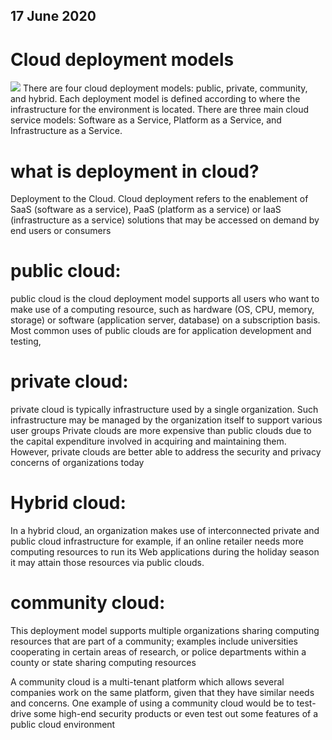 ## 17 June 2020

# Cloud deployment models
![](https://img.over-blog-kiwi.com/2/08/77/63/20190530/ob_9828b7_imagec-php.png)
  There are four cloud deployment models: public, private, community, and hybrid. Each deployment model is defined according to where the infrastructure for the environment is located. There are three main cloud service models: Software as a Service, Platform as a Service, and Infrastructure as a Service.
  
# what is deployment in cloud?
  Deployment to the Cloud. Cloud deployment refers to the enablement of SaaS (software as a service), PaaS (platform as a service) or IaaS (infrastructure as a service) solutions that may be accessed on demand by end users or consumers
  
# public cloud:
  public cloud is the cloud deployment model supports all users who want to make use of a computing resource, such as hardware (OS, CPU, memory, storage) or software (application server, database) on a subscription basis. Most common uses of public clouds are for application development and testing,
  
# private cloud:
 private cloud is typically infrastructure used by a single organization. Such infrastructure may be managed by the organization itself to support various user groups 
 Private clouds are more expensive than public clouds due to the capital expenditure involved in acquiring and maintaining them. However, private clouds are better able to address the security and privacy concerns of organizations today
 
# Hybrid cloud:
 In a hybrid cloud, an organization makes use of interconnected private and public cloud infrastructure for example, if an online retailer needs more computing resources to run its Web applications during the holiday season it may attain those resources via public clouds.
 
# community cloud:
  This deployment model supports multiple organizations sharing computing resources that are part of a community; examples include universities cooperating in certain areas of research, or police departments within a county or state sharing computing resources
  
 A community cloud is a multi-tenant platform which allows several companies work on the same platform, given that they have similar needs and concerns. One example of using a community cloud would be to test-drive some high-end security products or even test out some features of a public cloud environment

